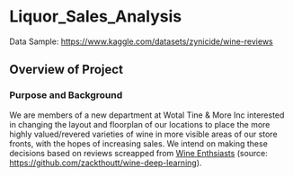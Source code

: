 # Liquor_Sales_Analysis

  Data Sample: https://www.kaggle.com/datasets/zynicide/wine-reviews

## Overview of Project

### Purpose and Background
  We are members of a new department at Wotal Tine & More Inc interested in changing the layout and floorplan of our locations to place the more highly valued/revered varieties of wine in more visible areas of our store fronts, with the hopes of increasing sales. We intend on making these decisions based on reviews screapped from [Wine Enthsiasts](https://www.winemag.com/?s=&drink_type=wine) (source: https://github.com/zackthoutt/wine-deep-learning). 
  
  
